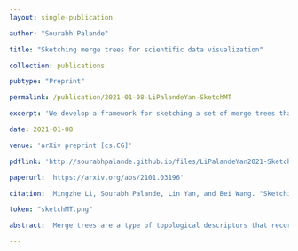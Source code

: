 ```yaml
---
layout: single-publication

author: "Sourabh Palande"

title: "Sketching merge trees for scientific data visualization"

collection: publications

pubtype: "Preprint"

permalink: /publication/2021-01-08-LiPalandeYan-SketchMT

excerpt: 'We develop a framework for sketching a set of merge trees that combines the Gromov-Wasserstein probabilistic matching with techniques from matrix sketching.'

date: 2021-01-08

venue: 'arXiv preprint [cs.CG]'

pdflink: 'http://sourabhpalande.github.io/files/LiPalandeYan2021-SketchMT.pdf'

paperurl: 'https://arxiv.org/abs/2101.03196'

citation: 'Mingzhe Li, Sourabh Palande, Lin Yan, and Bei Wang. "Sketching merge trees for scientific data visualization." <i>arXiv preprint arXiv:2101.03196</i> (2021).'

token: "sketchMT.png"

abstract: 'Merge trees are a type of topological descriptors that record the connectivity among the sublevel sets of scalar fields. They are among the most widely used topological tools in visualization. In this paper, we are interested in sketching a set of merge trees. That is, given a large set T of merge trees, we would like to find a much smaller basis set S such that each tree in T can be approximately reconstructed from a linear combination of merge trees in S. A set of high-dimensional vectors can be sketched via matrix sketching techniques such as principal component analysis and column subset selection. However, up until now, topological descriptors such as merge trees have not been known to be sketchable. We develop a framework for sketching a set of merge trees that combines the Gromov-Wasserstein probabilistic matching with techniques from matrix sketching. We demonstrate the applications of our framework in sketching merge trees that arise from time-varying scientific simulations. Specifically, our framework obtains a much smaller representation of a large set of merge trees for downstream analysis and visualization. It is shown to be useful in identifying good representatives and outliers with respect to a chosen basis. Finally, our work shows a promising direction of utilizing randomized linear algebra within scientific visualization.'

---
```


